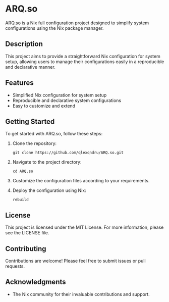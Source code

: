 # ARQ.so

ARQ.so is a Nix full configuration project designed to simplify system configurations using the Nix package manager.

## Description

This project aims to provide a straightforward Nix configuration for system setup, allowing users to manage their configurations easily in a reproducible and declarative manner.

## Features

- Simplified Nix configuration for system setup
- Reproducible and declarative system configurations
- Easy to customize and extend

## Getting Started

To get started with ARQ.so, follow these steps:

1. Clone the repository:

       git clone https://github.com/qlexqndru/ARQ.so.git

2. Navigate to the project directory:

       cd ARQ.so

3. Customize the configuration files according to your requirements.

4. Deploy the configuration using Nix:

       rebuild

## License

This project is licensed under the MIT License. For more information, please see the LICENSE file.

## Contributing

Contributions are welcome! Please feel free to submit issues or pull requests.

## Acknowledgments

- The Nix community for their invaluable contributions and support.
